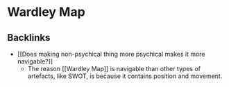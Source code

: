 # Wardley Map
## Backlinks
* [[Does making non-psychical thing more psychical makes it more navigable?]]
	* The reason [[Wardley Map]] is navigable than other types of artefacts, like SWOT, is because it contains position and movement.

<!-- #evergreen -->

<!-- {BearID:56C37868-BEE0-4A05-BA38-D6CEF1843026-408-0002B84EC0672531} -->

